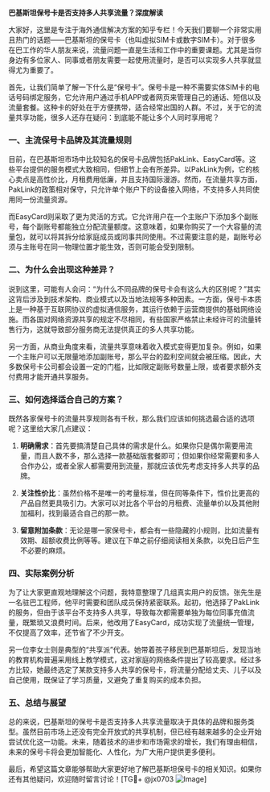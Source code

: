 **巴基斯坦保号卡是否支持多人共享流量？深度解读**

大家好，这里是专注于海外通信解决方案的知乎专栏！今天我们要聊一个非常实用且热门的话题——巴基斯坦的保号卡（也叫虚拟SIM卡或数字SIM卡）。对于很多在巴工作的华人朋友来说，流量问题一直是生活和工作中的重要课题。尤其是当你身边有多位家人、同事或者朋友需要一起使用流量时，是否可以实现多人共享就显得尤为重要了。

首先，让我们简单了解一下什么是“保号卡”。保号卡是一种不需要实体SIM卡的电话号码绑定服务，它允许用户通过手机APP或者网页来管理自己的通话、短信以及流量套餐。这种卡的好处在于方便携带，适合经常出国的人群。不过，关于它的流量共享功能，很多人还存在疑问：到底能不能让多个人同时享用呢？

### 一、主流保号卡品牌及其流量规则

目前，在巴基斯坦市场中比较知名的保号卡品牌包括PakLink、EasyCard等。这些平台提供的服务模式大致相同，但细节上会有所差异。以PakLink为例，它的核心卖点是高性价比，月租费用低廉，并且支持国际漫游。然而，在流量共享方面，PakLink的政策相对保守，只允许单个账户下的设备接入网络，不支持多人共同使用同一份流量资源。

而EasyCard则采取了更为灵活的方式。它允许用户在一个主账户下添加多个副账号，每个副账号都能独立分配流量额度。这意味着，如果你购买了一个大容量的流量包，就可以将其拆分给家庭成员或同事共同使用。不过需要注意的是，副账号必须与主账号在同一物理位置才能生效，否则可能会受到限制。

### 二、为什么会出现这种差异？

说到这里，可能有人会问：“为什么不同品牌的保号卡会有这么大的区别呢？”其实这背后涉及到技术架构、商业模式以及当地法规等多种因素。一方面，保号卡本质上是一种基于互联网协议的虚拟通信服务，其运行依赖于运营商提供的基础网络设施。而各国对网络资源共享的规定不尽相同，有些国家严格禁止未经许可的流量转售行为，这就导致部分服务商无法提供真正的多人共享功能。

另一方面，从商业角度来看，流量共享意味着收入模式变得更加复杂。例如，如果一个主账户可以无限量地添加副账号，那么平台的盈利空间就会被压缩。因此，大多数保号卡公司都会设置一定的门槛，比如限定副账号数量上限，或者要求额外支付费用才能开通共享服务。

### 三、如何选择适合自己的方案？

既然各家保号卡的流量共享规则各有千秋，那么我们应该如何挑选最合适的选项呢？这里给大家几点建议：

1. **明确需求**：首先要搞清楚自己具体的需求是什么。如果你只是偶尔需要用流量，而且人数不多，那么选择一款基础版套餐即可；但如果你经常需要和多人合作办公，或者全家人都需要用到流量，那就应该优先考虑支持多人共享的品牌。

2. **关注性价比**：虽然价格不是唯一的考量标准，但在同等条件下，性价比更高的产品自然更具吸引力。大家可以对比各个平台的月租费、流量单价以及其他附加福利，找到最适合自己的那一款。

3. **留意附加条款**：无论是哪一家保号卡，都会有一些隐藏的小规则，比如流量有效期、超额收费比例等等。建议在下单之前仔细阅读相关条款，以免日后产生不必要的麻烦。

### 四、实际案例分析

为了让大家更直观地理解这个问题，我特意整理了几组真实用户的反馈。张先生是一名驻巴工程师，他平时需要和团队成员保持紧密联系。起初，他选择了PakLink的服务，但由于该平台不支持多人共享，导致每次都需要单独为每位同事充值流量，既繁琐又浪费时间。后来，他改用了EasyCard，成功实现了流量统一管理，不仅提高了效率，还节省了不少开支。

另一位李女士则是典型的“共享派”代表。她带着孩子移民到巴基斯坦后，发现当地的教育机构普遍采用线上教学模式，这对家庭的网络条件提出了较高要求。经过多方比较，她最终选定了某款支持多人共享的保号卡，将流量分配给丈夫、儿子以及自己使用，既保证了学习质量，又避免了重复购买的成本负担。

### 五、总结与展望

总的来说，巴基斯坦的保号卡是否支持多人共享流量取决于具体的品牌和服务类型。虽然目前市场上还没有完全开放式的共享机制，但已经有越来越多的企业开始尝试优化这一功能。未来，随着技术的进步和市场需求的增长，我们有理由相信，未来的保号卡将会更加智能化、人性化，为广大用户提供更多便利。

最后，希望这篇文章能够帮助大家更好地了解巴基斯坦保号卡的相关知识。如果你还有其他疑问，欢迎随时留言讨论！[TG💪+ @jx0703 ![Image](https://github.com/user-attachments/assets/dbca1d08-cadb-493c-b0ec-ad6f7a83f270)]